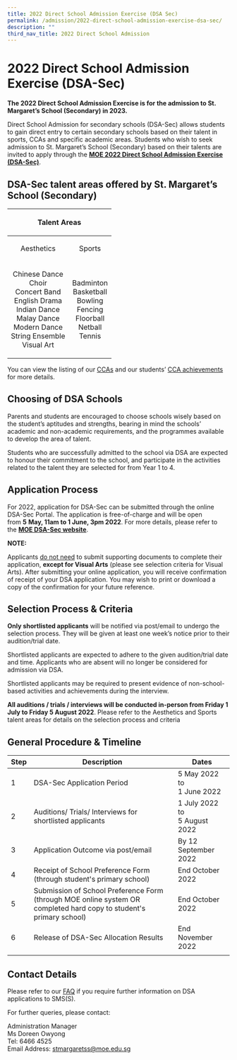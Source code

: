 ```yaml
---
title: 2022 Direct School Admission Exercise (DSA Sec)
permalink: /admission/2022-direct-school-admission-exercise-dsa-sec/
description: ""
third_nav_title: 2022 Direct School Admission
---
```

2022 Direct School Admission Exercise (DSA-Sec)
===============================================

**The 2022 Direct School Admission Exercise is for the admission to St. Margaret’s School (Secondary) in 2023.**  

Direct School Admission for secondary schools (DSA-Sec) allows students to gain direct entry to certain secondary schools based on their talent in sports, CCAs and specific academic areas. Students who wish to seek admission to St. Margaret’s School (Secondary) based on their talents are invited to apply through the [**MOE 2022 Direct School Admission Exercise (DSA-Sec)**](https://www.moe.gov.sg/secondary/dsa).

DSA-Sec talent areas offered by St. Margaret’s School (Secondary)
------------------------

<table>
<thead>
  <tr>
		<th colspan="2"><p align="center">Talent Areas</p></th>
  </tr>
</thead>
<tbody>
  <tr>
		<td><p align="center">Aesthetics</p></td>
		<td><p align="center">Sports</p></td>
  </tr>
  <tr>
    <td><p align="center">Chinese Dance <br> Choir <br> Concert Band <br> English Drama <br> Indian Dance <br> Malay Dance <br> Modern Dance <br> String Ensemble <br> Visual Art</p></td>
	<td><p align="center">Badminton <br> Basketball <br> Bowling <br> Fencing <br> Floorball <br> Netball <br> Tennis</p></td>
  </tr>
</tbody>
</table>

You can view the listing of our  [CCAs](/programmes/co-curricular-activities) and our students’ [CCA achievements](/achievements/student-achievements) for more details.  

  

Choosing of DSA Schools
-----------------------

Parents and students are encouraged to choose schools wisely based on the student’s aptitudes and strengths, bearing in mind the schools’ academic and non-academic requirements, and the programmes available to develop the area of talent.

Students who are successfully admitted to the school via DSA are expected to honour their commitment to the school, and participate in the activities related to the talent they are selected for from Year 1 to 4. 

Application Process
-------------------

For 2022, application for DSA-Sec can be submitted through the online DSA-Sec Portal. The application is free-of-charge and will be open from **5** **May, 11am to 1 June, 3pm 2022**. For more details, please refer to the [**MOE DSA-Sec website**](https://www.moe.gov.sg/secondary/dsa).

**NOTE:**

Applicants <u>do not need</u> to submit supporting documents to complete their application, **except for Visual Arts** (please see selection criteria for Visual Arts). After submitting your online application, you will receive confirmation of receipt of your DSA application. You may wish to print or download a copy of the confirmation for your future reference.

Selection Process & Criteria
----------------------------

**Only shortlisted applicants** will be notified via post/email to undergo the selection process. They will be given at least one week’s notice prior to their audition/trial date.  

Shortlisted applicants are expected to adhere to the given audition/trial date and time. Applicants who are absent will no longer be considered for admission via DSA.    

Shortlisted applicants may be required to present evidence of non-school-based activities and achievements during the interview.

**All auditions / trials / interviews will be conducted in-person from Friday 1 July to Friday 5 August 2022**. Please refer to the Aesthetics and Sports talent areas for details on the selection process and criteria  

General Procedure & Timeline
----------------------------

  

| Step | Description | Dates |
| --- | --- | --- |
| 1 | DSA-Sec Application Period | 5 May 2022 to <br> 1 June 2022 |
| 2 | Auditions/ Trials/ Interviews for shortlisted applicants | 1 July 2022 to <br>5 August 2022 |
| 3 | Application Outcome via post/email  | By 12 September 2022  |
| 4 | Receipt of School Preference Form (through student's primary school)  | End October 2022  |
| 5 | Submission of School Preference Form (through MOE online system OR completed hard copy to student's primary school) | End October 2022  |
| 6 | Release of DSA-Sec Allocation Results  | End November 2022  |
| | | |  

Contact Details
---------------

Please refer to our [FAQ](/admission/2022-direct-school-admission-exercise-dsa-sec/faq-about-dsa) if you require further information on DSA applications to SMS(S).  

For further queries, please contact:  

Administration Manager <br>
Ms Doreen Owyong <br>
Tel: 6466 4525 <br>
Email Address: [stmargaretss@moe.edu.sg](mailto:stmargaretss@moe.edu.sg)